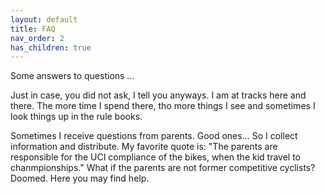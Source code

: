 ```yaml
---
layout: default
title: FAQ
nav_order: 2
has_children: true
---
```


Some answers to questions ...

Just in case, you did not ask, I tell you anyways. I am at tracks here and there. The more time I spend there, tho more things I see and sometimes I look things up in the rule books. 

Sometimes I receive questions from parents. Good ones... So I collect information and distribute. My favorite quote is: "The parents are responsible for the UCI compliance of the bikes, when the kid travel to chanmpionships." What if the parents are not former competitive cyclists? Doomed. Here you may find help.  
